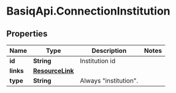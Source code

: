 # BasiqApi.ConnectionInstitution

## Properties
Name | Type | Description | Notes
------------ | ------------- | ------------- | -------------
**id** | **String** | Institution id | 
**links** | [**ResourceLink**](ResourceLink.md) |  | 
**type** | **String** | Always \"institution\". | 


